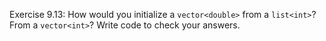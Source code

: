 Exercise 9.13: How would you initialize a `vector<double>` from a
`list<int>`? From a `vector<int>`? Write code to check your answers.